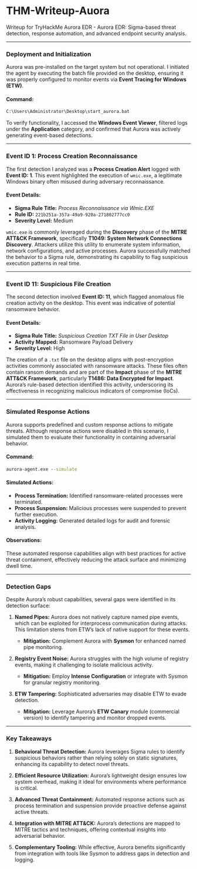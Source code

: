 # THM-Writeup-Auora
Writeup for TryHackMe Aurora EDR - Aurora EDR: Sigma-based threat detection, response automation, and advanced endpoint security analysis.

---

### **Deployment and Initialization**

Aurora was pre-installed on the target system but not operational. I initiated the agent by executing the batch file provided on the desktop, ensuring it was properly configured to monitor events via **Event Tracing for Windows (ETW)**.

#### Command:
```cmd
C:\Users\Administrator\Desktop\start_aurora.bat
```

To verify functionality, I accessed the **Windows Event Viewer**, filtered logs under the **Application** category, and confirmed that Aurora was actively generating event-based detections.

---

### **Event ID 1: Process Creation Reconnaissance**

The first detection I analyzed was a **Process Creation Alert** logged with **Event ID: 1**. This event highlighted the execution of `wmic.exe`, a legitimate Windows binary often misused during adversary reconnaissance.

#### Event Details:
- **Sigma Rule Title:** *Process Reconnaissance via Wmic.EXE*
- **Rule ID:** `221b251a-357a-49a9-920a-271802777cc0`
- **Severity Level:** Medium


`wmic.exe` is commonly leveraged during the **Discovery** phase of the **MITRE ATT&CK Framework**, specifically **T1049: System Network Connections Discovery**. Attackers utilize this utility to enumerate system information, network configurations, and active processes. Aurora successfully matched the behavior to a Sigma rule, demonstrating its capability to flag suspicious execution patterns in real time.

---

### **Event ID 11: Suspicious File Creation**

The second detection involved **Event ID: 11**, which flagged anomalous file creation activity on the desktop. This event was indicative of potential ransomware behavior.

#### Event Details:
- **Sigma Rule Title:** *Suspicious Creation TXT File in User Desktop*
- **Activity Mapped:** Ransomware Payload Delivery
- **Severity Level:** High


The creation of a `.txt` file on the desktop aligns with post-encryption activities commonly associated with ransomware attacks. These files often contain ransom demands and are part of the **Impact** phase of the **MITRE ATT&CK Framework**, particularly **T1486: Data Encrypted for Impact**. Aurora’s rule-based detection identified this activity, underscoring its effectiveness in recognizing malicious indicators of compromise (IoCs).

---

### **Simulated Response Actions**

Aurora supports predefined and custom response actions to mitigate threats. Although response actions were disabled in this scenario, I simulated them to evaluate their functionality in containing adversarial behavior.

#### Command:
```cmd
aurora-agent.exe --simulate
```

#### Simulated Actions:
- **Process Termination:** Identified ransomware-related processes were terminated.
- **Process Suspension:** Malicious processes were suspended to prevent further execution.
- **Activity Logging:** Generated detailed logs for audit and forensic analysis.

#### Observations:
These automated response capabilities align with best practices for active threat containment, effectively reducing the attack surface and minimizing dwell time.

---

### **Detection Gaps**

Despite Aurora’s robust capabilities, several gaps were identified in its detection surface:

1. **Named Pipes:**
   Aurora does not natively capture named pipe events, which can be exploited for interprocess communication during attacks. This limitation stems from ETW’s lack of native support for these events.
   - **Mitigation:** Complement Aurora with **Sysmon** for enhanced named pipe monitoring.

2. **Registry Event Noise:**
   Aurora struggles with the high volume of registry events, making it challenging to isolate malicious activity.
   - **Mitigation:** Employ **Intense Configuration** or integrate with Sysmon for granular registry monitoring.

3. **ETW Tampering:**
   Sophisticated adversaries may disable ETW to evade detection.
   - **Mitigation:** Leverage Aurora’s **ETW Canary** module (commercial version) to identify tampering and monitor dropped events.

---

### **Key Takeaways**

1. **Behavioral Threat Detection:**
   Aurora leverages Sigma rules to identify suspicious behaviors rather than relying solely on static signatures, enhancing its capability to detect novel threats.

2. **Efficient Resource Utilization:**
   Aurora’s lightweight design ensures low system overhead, making it ideal for environments where performance is critical.

3. **Advanced Threat Containment:**
   Automated response actions such as process termination and suspension provide proactive defense against active threats.

4. **Integration with MITRE ATT&CK:**
   Aurora’s detections are mapped to MITRE tactics and techniques, offering contextual insights into adversarial behavior.

5. **Complementary Tooling:**
   While effective, Aurora benefits significantly from integration with tools like Sysmon to address gaps in detection and logging.
